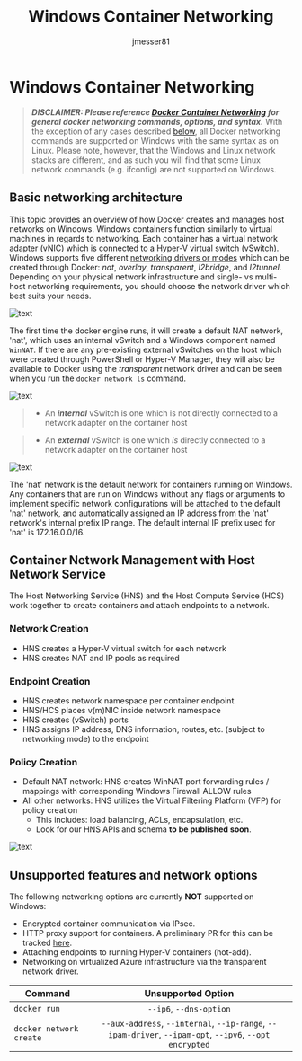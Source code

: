 ﻿---
title: Windows Container Networking
description: Gentle intro to architecture of Windows container networks.
keywords: docker, containers
author: jmesser81
ms.date: 03/27/2018
ms.topic: article
ms.prod: windows-containers
ms.service: windows-containers
ms.assetid: 538871ba-d02e-47d3-a3bf-25cda4a40965
---


# Windows Container Networking
> ***DISCLAIMER: Please reference [Docker Container Networking](https://docs.docker.com/engine/userguide/networking/) for general docker networking commands, options, and syntax.*** With the exception of any cases described [below](#unsupported-features-and-network-options), all Docker networking commands are supported on Windows with the same syntax as on Linux. Please note, however, that the Windows and Linux network stacks are different, and as such you will find that some Linux network commands (e.g. ifconfig) are not supported on Windows.


## Basic networking architecture
This topic provides an overview of how Docker creates and manages host networks on Windows. Windows containers function similarly to virtual machines in regards to networking. Each container has a virtual network adapter (vNIC) which is connected to a Hyper-V virtual switch (vSwitch). Windows supports five different [networking drivers or modes](./network-drivers-topologies.md) which can be created through Docker: *nat*, *overlay*, *transparent*, *l2bridge*, and *l2tunnel*. Depending on your physical network infrastructure and single- vs multi-host networking requirements, you should choose the network driver which best suits your needs.


![text](media/windowsnetworkstack-simple.png)


The first time the docker engine runs, it will create a default NAT network, 'nat', which uses an internal vSwitch and a Windows component named `WinNAT`. If there are any pre-existing external vSwitches on the host which were created through PowerShell or Hyper-V Manager, they will also be available to Docker using the *transparent* network driver and can be seen when you run the ``docker network ls`` command.  


![text](media/docker-network-ls.png)


> - An ***internal*** vSwitch is one which is not directly connected to a network adapter on the container host 

> - An ***external*** vSwitch is one which _is_ directly connected to a network adapter on the container host  


![text](media/get-vmswitch.png)


The 'nat' network is the default network for containers running on Windows. Any containers that are run on Windows without any flags or arguments to implement specific network configurations will be attached to the default 'nat' network, and automatically assigned an IP address from the 'nat' network's internal prefix IP range. The default internal IP prefix used for 'nat' is 172.16.0.0/16. 


## Container Network Management with Host Network Service

The Host Networking Service (HNS) and the Host Compute Service (HCS) work together to create containers and attach endpoints to a network.

### Network Creation
  - HNS creates a Hyper-V virtual switch for each network
  - HNS creates NAT and IP pools as required

### Endpoint Creation
  - HNS creates network namespace per container endpoint
  - HNS/HCS places v(m)NIC inside network namespace
  - HNS creates (vSwitch) ports
  - HNS assigns IP address, DNS information, routes, etc. (subject to networking mode) to the endpoint

### Policy Creation
  - Default NAT network: HNS creates WinNAT port forwarding rules / mappings with corresponding Windows Firewall ALLOW rules
  - All other networks: HNS utilizes the Virtual Filtering Platform (VFP) for policy creation
    - This includes: load balancing, ACLs, encapsulation, etc.
    - Look for our HNS APIs and schema **to be published soon**.


![text](media/HNS-Management-Stack.png)


 ## Unsupported features and network options
 The following networking options are currently **NOT** supported on Windows:
   * Encrypted container communication via IPsec.
   * HTTP proxy support for containers.  A preliminary PR for this can be tracked [here](https://github.com/Microsoft/hcsshim/pull/163).
   * Attaching endpoints to running Hyper-V containers (hot-add).
   * Networking on virtualized Azure infrastructure via the transparent network driver.

 | Command        | Unsupported Option   |
 | ---------------|:--------------------:|
 | ``docker run``|   ``--ip6``, ``--dns-option`` |
 | ``docker network create``| ``--aux-address``, ``--internal``, ``--ip-range``, ``--ipam-driver``, ``--ipam-opt``, ``--ipv6``, ``--opt encrypted`` |